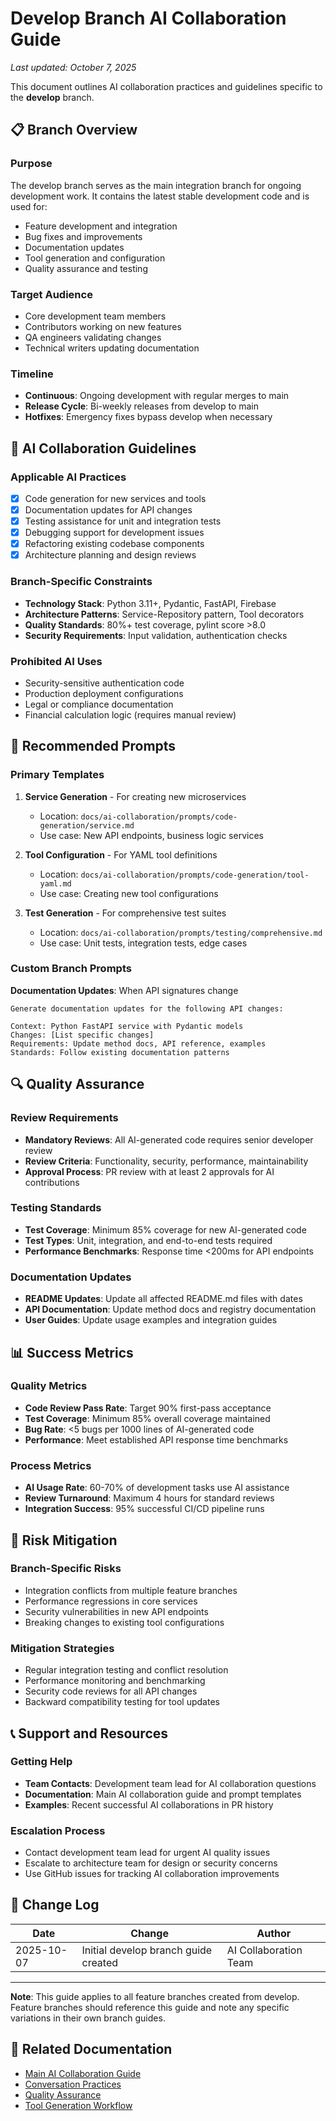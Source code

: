 # Develop Branch AI Collaboration Guide

*Last updated: October 7, 2025*

This document outlines AI collaboration practices and guidelines specific to the **develop** branch.

## 📋 Branch Overview

### Purpose
The develop branch serves as the main integration branch for ongoing development work. It contains the latest stable development code and is used for:

- Feature development and integration
- Bug fixes and improvements
- Documentation updates
- Tool generation and configuration
- Quality assurance and testing

### Target Audience
- Core development team members
- Contributors working on new features
- QA engineers validating changes
- Technical writers updating documentation

### Timeline
- **Continuous**: Ongoing development with regular merges to main
- **Release Cycle**: Bi-weekly releases from develop to main
- **Hotfixes**: Emergency fixes bypass develop when necessary

## 🤖 AI Collaboration Guidelines

### Applicable AI Practices
- [x] Code generation for new services and tools
- [x] Documentation updates for API changes
- [x] Testing assistance for unit and integration tests
- [x] Debugging support for development issues
- [x] Refactoring existing codebase components
- [x] Architecture planning and design reviews

### Branch-Specific Constraints
- **Technology Stack**: Python 3.11+, Pydantic, FastAPI, Firebase
- **Architecture Patterns**: Service-Repository pattern, Tool decorators
- **Quality Standards**: 80%+ test coverage, pylint score >8.0
- **Security Requirements**: Input validation, authentication checks

### Prohibited AI Uses
- Security-sensitive authentication code
- Production deployment configurations
- Legal or compliance documentation
- Financial calculation logic (requires manual review)

## 📝 Recommended Prompts

### Primary Templates
1. **Service Generation** - For creating new microservices
   - Location: `docs/ai-collaboration/prompts/code-generation/service.md`
   - Use case: New API endpoints, business logic services

2. **Tool Configuration** - For YAML tool definitions
   - Location: `docs/ai-collaboration/prompts/code-generation/tool-yaml.md`
   - Use case: Creating new tool configurations

3. **Test Generation** - For comprehensive test suites
   - Location: `docs/ai-collaboration/prompts/testing/comprehensive.md`
   - Use case: Unit tests, integration tests, edge cases

### Custom Branch Prompts
**Documentation Updates**: When API signatures change
```
Generate documentation updates for the following API changes:

Context: Python FastAPI service with Pydantic models
Changes: [List specific changes]
Requirements: Update method docs, API reference, examples
Standards: Follow existing documentation patterns
```

## 🔍 Quality Assurance

### Review Requirements
- **Mandatory Reviews**: All AI-generated code requires senior developer review
- **Review Criteria**: Functionality, security, performance, maintainability
- **Approval Process**: PR review with at least 2 approvals for AI contributions

### Testing Standards
- **Test Coverage**: Minimum 85% coverage for new AI-generated code
- **Test Types**: Unit, integration, and end-to-end tests required
- **Performance Benchmarks**: Response time <200ms for API endpoints

### Documentation Updates
- **README Updates**: Update all affected README.md files with dates
- **API Documentation**: Update method docs and registry documentation
- **User Guides**: Update usage examples and integration guides

## 📊 Success Metrics

### Quality Metrics
- **Code Review Pass Rate**: Target 90% first-pass acceptance
- **Test Coverage**: Minimum 85% overall coverage maintained
- **Bug Rate**: <5 bugs per 1000 lines of AI-generated code
- **Performance**: Meet established API response time benchmarks

### Process Metrics
- **AI Usage Rate**: 60-70% of development tasks use AI assistance
- **Review Turnaround**: Maximum 4 hours for standard reviews
- **Integration Success**: 95% successful CI/CD pipeline runs

## 🚨 Risk Mitigation

### Branch-Specific Risks
- Integration conflicts from multiple feature branches
- Performance regressions in core services
- Security vulnerabilities in new API endpoints
- Breaking changes to existing tool configurations

### Mitigation Strategies
- Regular integration testing and conflict resolution
- Performance monitoring and benchmarking
- Security code reviews for all API changes
- Backward compatibility testing for tool updates

## 📞 Support and Resources

### Getting Help
- **Team Contacts**: Development team lead for AI collaboration questions
- **Documentation**: Main AI collaboration guide and prompt templates
- **Examples**: Recent successful AI collaborations in PR history

### Escalation Process
- Contact development team lead for urgent AI quality issues
- Escalate to architecture team for design or security concerns
- Use GitHub issues for tracking AI collaboration improvements

## 📝 Change Log

| Date | Change | Author |
|------|--------|--------|
| 2025-10-07 | Initial develop branch guide created | AI Collaboration Team |

---

**Note**: This guide applies to all feature branches created from develop. Feature branches should reference this guide and note any specific variations in their own branch guides.

## 🔗 Related Documentation

- [Main AI Collaboration Guide](../README.md)
- [Conversation Practices](../practices/conversation-practices.md)
- [Quality Assurance](quality-assurance.md)
- [Tool Generation Workflow](../../../TOOL_GENERATION_WORKFLOW.md)
